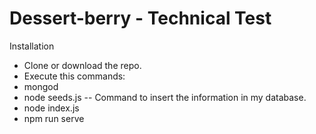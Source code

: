 # Dessert-berry - Technical Test


Installation
- Clone or download the repo.
- Execute this commands:
- mongod
- node seeds.js -- Command to insert the information in my database.
- node index.js
- npm run serve
